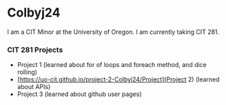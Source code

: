 # Colbyj24

I am a CIT Minor at the University of Oregon. I am currently taking CIT 281.

### CIT 281 Projects

- Project 1 (learned about for of loops and foreach method, and dice rolling)
- [https://uo-cit.github.io/project-2-Colbyj24/Project](Project 2) (learned about APIs)
- Project 3 (learned about github user pages)

